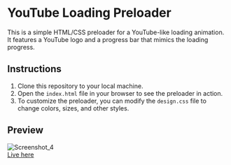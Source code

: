 # YouTube Loading Preloader

This is a simple HTML/CSS preloader for a YouTube-like loading animation. It features a YouTube logo and a progress bar that mimics the loading progress. 

## Instructions

1. Clone this repository to your local machine.
2. Open the `index.html` file in your browser to see the preloader in action.
3. To customize the preloader, you can modify the `design.css` file to change colors, sizes, and other styles.

## Preview

![Screenshot_4](https://github.com/dev-alihasan/youtube-loading/assets/101947194/10027312-6c48-4c10-aa5c-ac64a3cdc130)
<br>
<a href="https://youtube-loading.netlify.app/">Live here </a> 



